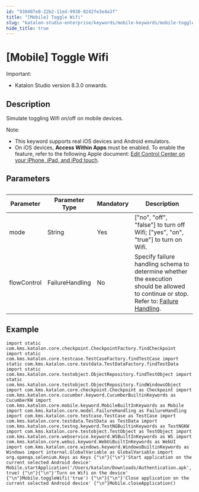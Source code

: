 ```yaml
---
id: "938407e0-22b2-11ed-9930-0242fe3e4a3f"
title: "[Mobile] Toggle Wifi"
slug: "katalon-studio-enterprise/keywords/mobile-keywords/mobile-toggle-wifi"
hide_title: true
---
```


# <a id="id" class="anchor_top_offset"/><a id="ariaid-title1" class="anchor_top_offset"/>[Mobile] Toggle Wifi

<div xmlns="http://www.w3.org/1999/xhtml" className="note important note_important"><span className="note__title">Important:</span> 
  <ul className="ul"><li className="li">Katalon Studio version 8.3.0 onwards.</li></ul>
</div>

## Description

                        
<p xmlns="http://www.w3.org/1999/xhtml" className="p">Simulate toggling Wifi on/off on mobile devices.</p> 
            
<div xmlns="http://www.w3.org/1999/xhtml" className="p">
  <div className="note note note_note"><span className="note__title">Note:</span> 
    <ul className="ul"><li className="li">This keyword supports real iOS devices and Android emulators.</li><li className="li">On iOS devices, <strong className="ph b">Access Within Apps</strong> must be enabled. To enable the feature, refer to the following Apple document: <a className="xref j-external-link" href="https://support.apple.com/en-us/HT211812" target="_blank">Edit Control Center on your iPhone, iPad, and iPod touch</a>.</li></ul>
  </div>
</div>
        

## Parameters

                        
<div xmlns="http://www.w3.org/1999/xhtml" className="p">
  <table className="table"><caption /><colgroup><col /><col /><col /><col /></colgroup><thead className="thead"><tr className><th className="entry anchor_top_offset" id="id__entry__1">Parameter</th><th className="entry anchor_top_offset" id="id__entry__2">Parameter Type</th><th className="entry anchor_top_offset" id="id__entry__3">Mandatory</th><th className="entry anchor_top_offset" id="id__entry__4">Description</th></tr></thead><tbody className="tbody"><tr className><td className="entry" headers="id__entry__1 id__entry__2 id__entry__3 id__entry__4 ">mode</td><td className="entry" headers="id__entry__1 id__entry__2 id__entry__3 id__entry__4 ">String</td><td className="entry" headers="id__entry__1 id__entry__2 id__entry__3 id__entry__4 ">Yes</td><td className="entry" headers="id__entry__1 id__entry__2 id__entry__3 id__entry__4 ">["no", "off", "false"] to turn off Wifi; ["yes", "on", "true"] to turn on Wifi.</td></tr><tr className><td className="entry" headers="id__entry__1 id__entry__2 id__entry__3 id__entry__4 ">flowControl</td><td className="entry" headers="id__entry__1 id__entry__2 id__entry__3 id__entry__4 ">FailureHandling</td><td className="entry" headers="id__entry__1 id__entry__2 id__entry__3 id__entry__4 ">No</td><td className="entry" headers="id__entry__1 id__entry__2 id__entry__3 id__entry__4 ">Specify failure handling schema to determine whether the execution should be allowed to continue or stop. Refer to: <a className="xref" href="/docs/katalon-studio-enterprise/error-management/test-maintenance/failure-handling">Failure Handling</a>.</td></tr></tbody></table>
</div>
        

## Example

                        
<div xmlns="http://www.w3.org/1999/xhtml" className="p">
  <pre className="pre codeblock"><code>import static com.kms.katalon.core.checkpoint.CheckpointFactory.findCheckpoint import static com.kms.katalon.core.testcase.TestCaseFactory.findTestCase import static com.kms.katalon.core.testdata.TestDataFactory.findTestData import static com.kms.katalon.core.testobject.ObjectRepository.findTestObject import static com.kms.katalon.core.testobject.ObjectRepository.findWindowsObject import com.kms.katalon.core.checkpoint.Checkpoint as Checkpoint import com.kms.katalon.core.cucumber.keyword.CucumberBuiltinKeywords as CucumberKW import com.kms.katalon.core.mobile.keyword.MobileBuiltInKeywords as Mobile import com.kms.katalon.core.model.FailureHandling as FailureHandling import com.kms.katalon.core.testcase.TestCase as TestCase import com.kms.katalon.core.testdata.TestData as TestData import com.kms.katalon.core.testng.keyword.TestNGBuiltinKeywords as TestNGKW import com.kms.katalon.core.testobject.TestObject as TestObject import com.kms.katalon.core.webservice.keyword.WSBuiltInKeywords as WS import com.kms.katalon.core.webui.keyword.WebUiBuiltInKeywords as WebUI import com.kms.katalon.core.windows.keyword.WindowsBuiltinKeywords as Windows import internal.GlobalVariable as GlobalVariable import org.openqa.selenium.Keys as Keys {"\n"}{"\n"}'Start application on the current selected Android device' Mobile.startApplication('/Users/katalon/Downloads/Authentication.apk', true) {"\n"}{"\n"}'Turn on Wifi on the device' {"\n"}Mobile.toggleWifi('true') {"\n"}{"\n"}'Close application on the current selected Android device' {"\n"}Mobile.closeApplication()</code></pre>
</div>
        
